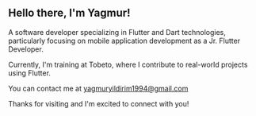 ## Hello there, I'm Yagmur!

A software developer specializing in Flutter and Dart technologies, 
particularly focusing on mobile application development as a Jr. Flutter Developer.

Currently, I'm training at Tobeto, 
where I contribute to real-world projects using Flutter.
 
You can contact me at yagmuryildirim1994@gmail.com 

Thanks for visiting and I'm excited to connect with you! 
